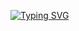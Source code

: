 [![Typing SVG](https://readme-typing-svg.herokuapp.com?color=%c26ecd&lines=я+хачю+питсы)](https://git.io/typing-svg)
